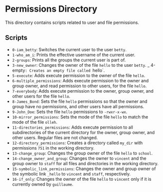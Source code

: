 # Permissions Directory
This directory contains scripts related to user and file permissions.

## Scripts
- `0-iam_betty`: Switches the current user to the user `betty`.
- `1-who_am_i`: Prints the effective username of the current user.
- `2-groups`: Prints all the groups the current user is part of.
- `3-new_owner`: Changes the owner of the file `hello` to the user `betty`.
_ 4-empty`: Creates an empty file called `hello`.
- `5-execute`: Adds execute permission to the owner of the file `hello`.
- `6-multiple_permissions`: Adds execute permission to the owner and group owner, and read permission to other users, for the file `hello`.
- `7-everybody`: Adds execute permission to the owner, group owner, and other users for the file `hello`.
- `8-James_Bond`: Sets the file `hello` permissions so that the owner and group have no permissions, and other users have all permissions.
- `9-John_Doe`: Sets the file `hello` permissions to `-rwxr-x-wx`.
- `10-mirror_permissions`: Sets the mode of the file `hello` to match the mode of the file `olleh`.
- `11-directories_permissions`: Adds execute permission to all subdirectories of the current directory for the owner, group owner, and other users. Regular files are not changed.
- `12-directory_permissions`: Creates a directory called `my_dir` with permissions `751` in the working directory.
- `13-change_group`: Changes the group owner of the file `hello` to `school`.
- `14-change_owner_and_group`: Changes the owner to `vincent` and the group owner to `staff` for all files and directories in the working directory.
- `15-symbolic_link_permissions`: Changes the owner and group owner of the symbolic link `_hello` to `vincent` and `staff`, respectively.
- `16-if_only`: Changes the owner of the file `hello` to `vincent` only if it is currently owned by `guillaume`.
